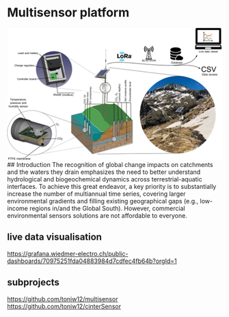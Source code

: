 # Multisensor platform
<img src="https://raw.githubusercontent.com/toniw12/Multisensor_platform/e9774dfb20d2088d44cdcdd76fa01f2e00aeedc8/Graphics/Soil%20cut.png">
## Introduction
The recognition of global change impacts on catchments and the waters they drain emphasizes the need to better understand hydrological and biogeochemical dynamics across terrestrial-aquatic interfaces. To achieve this great endeavor, a key priority is to substantially increase the number of multiannual time series, covering larger environmental gradients and filling existing geographical gaps (e.g., low-income regions in/and the Global South). However, commercial environmental sensors solutions are not affordable to everyone.

## live data visualisation
https://grafana.wiedmer-electro.ch/public-dashboards/70975251fda04883984d7cdfec4fb64b?orgId=1

## subprojects
https://github.com/toniw12/multisensor  
https://github.com/toniw12/cinterSensor
